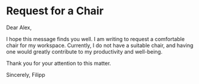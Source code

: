 # Request for a Chair

Dear Alex,

I hope this message finds you well. I am writing to request a comfortable chair for my workspace. Currently, I do not have a suitable chair, and having one would greatly contribute to my productivity and well-being.

Thank you for your attention to this matter.

Sincerely,
Filipp
